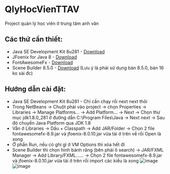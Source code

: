 # QlyHocVienTTAV
Project quản lý học viên ở trung tâm anh văn

## Các thứ cần thiết:
- Java SE Development Kit 8u281 - [Download](https://www.oracle.com/java/technologies/javase/javase-jdk8-downloads.html#license-lightbox)
- JFoenix for Java 8 - [Download](https://search.maven.org/remotecontent?filepath=com/jfoenix/jfoenix/8.0.10/jfoenix-8.0.10.jar)
- FontAwesomeFx - [Download](https://jar-download.com/artifacts/de.jensd/fontawesomefx/8.9/source-code)
- Scene Builder 8.5.0 - [Download](https://gluonhq.com/products/scene-builder/thanks/?dl=/download/scene-builder-windows-x64/) (Lưu ý là phải sử dụng bản 8.5.0, bản 16 ko sài đc)

## Hướng dẫn cài đặt:
- Java SE Development Kit 8u281 - Chỉ cần chạy rồi next next thôi
- Trong NetBeans -> Chuột phải vào project -> chọn Properties -> Libraries -> Manage Platforms... -> Add Platform... -> Next -> Chọn thư mục jdk1.8.0_281 ở đường dẫn C:\Program Files\Java -> Next next -> Sau đó chuyển Java Platform qua JDK 1.8 
- Vẫn ở Libraries -> Dấu + Classpath -> Add JAR/Folder -> Chọn 2 file fontawesomefx-8.9.jar và jfoenix-8.0.10.jar vừa tải ở trên về rồi Open là xong
- Ở phần Run, nếu có ghi gì ở VM Options thì xóa hết đi
- Scene Builder thì chọn hình bánh răng (bên phải ô search) -> JAR/FXML Manager -> Add Library/FXML...... -> Chọn 2 file fontawesomefx-8.9.jar và jfoenix-8.0.10.jar vừa tải ở trên rồi import các kiểu là xong 
![image](https://user-images.githubusercontent.com/59715444/113498175-c4f28c00-9534-11eb-94ea-6c3a6c8225bc.png)
![image](https://user-images.githubusercontent.com/59715444/113498183-d045b780-9534-11eb-89c7-450adf3afbc5.png)

